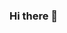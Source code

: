 ### Hi there 👋

<!--
**anup-wa/anup-wa** is a ✨ _special_ ✨ repository because its `README.md` (this file) appears on your GitHub profile.

Here are some ideas to get you started:

- 🔭 I’m currently working on A new web application that uses React and Node.js.
- 🌱 I’m currently learning TypeScript, GraphQL, and React Native.
- 👯 I’m looking to collaborate on Projects that use modern web technologies to build innovative and user-friendly applications.
- 🤔 I’m looking for help with Solving complex problems with code
- 💬 Ask me about Anything related to web development, front-end development, or back-end development.
- 📫 How to reach me: You can reach me on GitHub or LinkedIn.
- 😄 Pronouns: I use he/him pronouns.
- ⚡ Fun fact: : I can build a web application from scratch in a matter of days with Tea and Ensuring Websites Behave (Most of the Time)

![Anurag's GitHub stats](https://github-readme-stats.vercel.app/api?username=anup-wa)](https://github.com/anuraghazra/github-readme-stats)
![Anurag's GitHub stats](https://github-readme-stats.vercel.app/api?username=anuraghazra&show=reviews,discussions_started,discussions_answered,prs_merged,prs_merged_percentage)
-->
